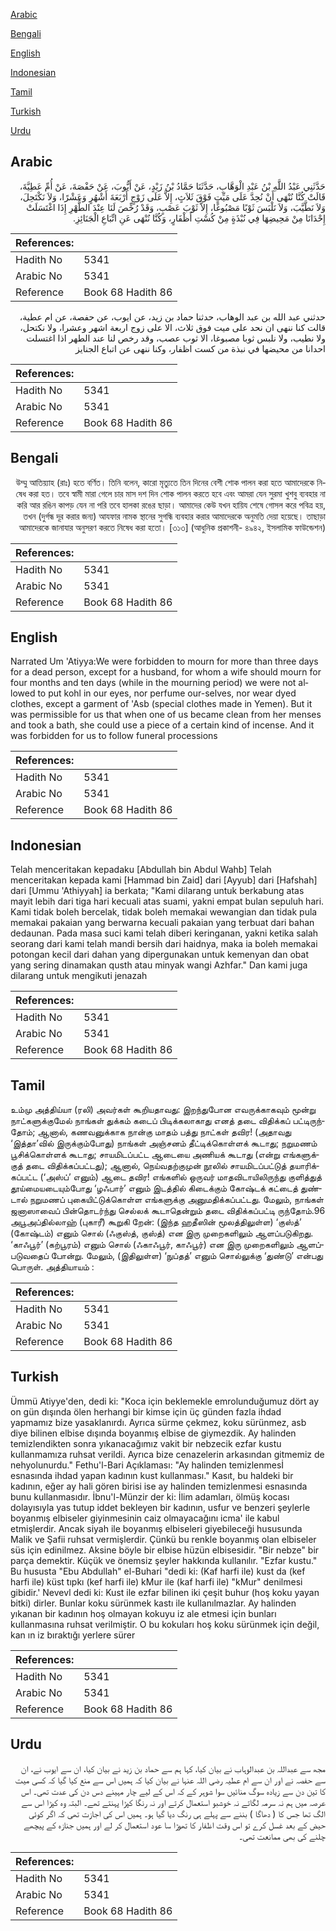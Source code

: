 [Arabic](#arabic)

[Bengali](#bengali)

[English](#english)

[Indonesian](#indonesian)

[Tamil](#tamil)

[Turkish](#turkish)

[Urdu](#urdu)

## Arabic


<div dir="rtl" lang="ar" style={{fontSize:'larger',backgroundColor:'#f8f9fa',padding:20}}>
حَدَّثَنِي عَبْدُ اللَّهِ بْنُ عَبْدِ الْوَهَّابِ، حَدَّثَنَا حَمَّادُ بْنُ زَيْدٍ، عَنْ أَيُّوبَ، عَنْ حَفْصَةَ، عَنْ أُمِّ عَطِيَّةَ، قَالَتْ كُنَّا نُنْهَى أَنْ نُحِدَّ عَلَى مَيِّتٍ فَوْقَ ثَلاَثٍ، إِلاَّ عَلَى زَوْجٍ أَرْبَعَةَ أَشْهُرٍ وَعَشْرًا، وَلاَ نَكْتَحِلَ، وَلاَ نَطَّيَّبَ، وَلاَ نَلْبَسَ ثَوْبًا مَصْبُوغًا، إِلاَّ ثَوْبَ عَصْبٍ، وَقَدْ رُخِّصَ لَنَا عِنْدَ الطُّهْرِ إِذَا اغْتَسَلَتْ إِحْدَانَا مِنْ مَحِيضِهَا فِي نُبْذَةٍ مِنْ كُسْتِ أَظْفَارٍ، وَكُنَّا نُنْهَى عَنِ اتِّبَاعِ الْجَنَائِزِ‏.‏
</div>
<div style={{backgroundColor:'#f8f9fa',padding:20, marginBottom: 10}}><table> <thead> <tr> <th>References:</th> <th></th> </tr> </thead> <tbody><tr><td>Hadith No</td><td>5341</td></tr><tr><td>Arabic No</td><td>5341</td></tr><tr><td>Reference</td><td>Book 68 Hadith 86</td></tr></tbody></table></div>


<div dir="rtl" lang="ar" style={{fontSize:'larger',backgroundColor:'#f8f9fa',padding:20}}>
حدثني عبد الله بن عبد الوهاب، حدثنا حماد بن زيد، عن ايوب، عن حفصة، عن ام عطية، قالت كنا ننهى ان نحد على ميت فوق ثلاث، الا على زوج اربعة اشهر وعشرا، ولا نكتحل، ولا نطيب، ولا نلبس ثوبا مصبوغا، الا ثوب عصب، وقد رخص لنا عند الطهر اذا اغتسلت احدانا من محيضها في نبذة من كست اظفار، وكنا ننهى عن اتباع الجنايز
</div>
<div style={{backgroundColor:'#f8f9fa',padding:20, marginBottom: 10}}><table> <thead> <tr> <th>References:</th> <th></th> </tr> </thead> <tbody><tr><td>Hadith No</td><td>5341</td></tr><tr><td>Arabic No</td><td>5341</td></tr><tr><td>Reference</td><td>Book 68 Hadith 86</td></tr></tbody></table></div>

## Bengali


<div dir="rtl" lang="bn" style={{fontSize:'larger',backgroundColor:'#f8f9fa',padding:20}}>
উম্মু আতিয়্যাহ (রাঃ) হতে বর্ণিত। তিনি বলেন, কারো মৃত্যুতে তিন দিনের বেশী শোক পালন করা হতে আমাদেরকে নিষেধ করা হত। তবে স্বামী মারা গেলে চার মাস দশ দিন শোক পালন করতে হবে এবং আমরা যেন সুরমা খুশবু ব্যবহার না করি আর রঙিন কাপড় যেন না পরি তবে হালকা রঙের ছাড়া। আমাদের কেউ যখন হায়িয শেষে গোসল করে পবিত্র হয়, তখন (দুর্গন্ধ দূর করার জন্য) আযফার নামক স্থানের সুগন্ধি ব্যবহার করার আমাদেরকে অনুমতি দেয়া হয়েছে। তাছাড়া আমাদেরকে জানাযার অনুসরণ করতে নিষেধ করা হতো। [৩১৩] (আধুনিক প্রকাশনী- ৪৯৪২, ইসলামিক ফাউন্ডেশন)
</div>
<div style={{backgroundColor:'#f8f9fa',padding:20, marginBottom: 10}}><table> <thead> <tr> <th>References:</th> <th></th> </tr> </thead> <tbody><tr><td>Hadith No</td><td>5341</td></tr><tr><td>Arabic No</td><td>5341</td></tr><tr><td>Reference</td><td>Book 68 Hadith 86</td></tr></tbody></table></div>

## English


<div dir="ltr" lang="en" style={{fontSize:'larger',backgroundColor:'#f8f9fa',padding:20}}>
Narrated Um 'Atiyya:We were forbidden to mourn for more than three days for a dead person, except for a husband, for whom a wife should mourn for four months and ten days (while in the mourning period) we were not allowed to put kohl in our eyes, nor perfume our-selves, nor wear dyed clothes, except a garment of 'Asb (special clothes made in Yemen). But it was permissible for us that when one of us became clean from her menses and took a bath, she could use a piece of a certain kind of incense. And it was forbidden for us to follow funeral processions
</div>
<div style={{backgroundColor:'#f8f9fa',padding:20, marginBottom: 10}}><table> <thead> <tr> <th>References:</th> <th></th> </tr> </thead> <tbody><tr><td>Hadith No</td><td>5341</td></tr><tr><td>Arabic No</td><td>5341</td></tr><tr><td>Reference</td><td>Book 68 Hadith 86</td></tr></tbody></table></div>

## Indonesian


<div dir="ltr" lang="id" style={{fontSize:'larger',backgroundColor:'#f8f9fa',padding:20}}>
Telah menceritakan kepadaku [Abdullah bin Abdul Wahb] Telah menceritakan kepada kami [Hammad bin Zaid] dari [Ayyub] dari [Hafshah] dari [Ummu 'Athiyyah] ia berkata; "Kami dilarang untuk berkabung atas mayit lebih dari tiga hari kecuali atas suami, yakni empat bulan sepuluh hari. Kami tidak boleh bercelak, tidak boleh memakai wewangian dan tidak pula memakai pakaian yang berwarna kecuali pakaian yang terbuat dari bahan dedaunan. Pada masa suci kami telah diberi keringanan, yakni ketika salah seorang dari kami telah mandi bersih dari haidnya, maka ia boleh memakai potongan kecil dari dahan yang dipergunakan untuk kemenyan dan obat yang sering dinamakan qusth atau minyak wangi Azhfar." Dan kami juga dilarang untuk mengikuti jenazah
</div>
<div style={{backgroundColor:'#f8f9fa',padding:20, marginBottom: 10}}><table> <thead> <tr> <th>References:</th> <th></th> </tr> </thead> <tbody><tr><td>Hadith No</td><td>5341</td></tr><tr><td>Arabic No</td><td>5341</td></tr><tr><td>Reference</td><td>Book 68 Hadith 86</td></tr></tbody></table></div>

## Tamil


<div dir="ltr" lang="ta" style={{fontSize:'larger',backgroundColor:'#f8f9fa',padding:20}}>
உம்மு அத்திய்யா (ரலி) அவர்கள் கூறியதாவது: இறந்துபோன எவருக்காகவும் மூன்று நாட்களுக்குமேல் நாங்கள் துக்கம் கடைப் பிடிக்கலாகாது எனத் தடை விதிக்கப் பட்டிருந்தோம்; ஆனால், கணவனுக்காக நான்கு மாதம் பத்து நாட்கள் தவிர! (அதாவது ‘இத்தா’வில் இருக்கும்போது) நாங்கள் அஞ்சனம் தீட்டிக்கொள்ளக் கூடாது; நறுமணம் பூசிக்கொள்ளக் கூடாது; சாயமிடப்பட்ட ஆடையை அணியக் கூடாது (என்று எங்களுக்குத் தடை விதிக்கப்பட்டது); ஆனால், நெய்வதற்குமுன் நூலில் சாயமிடப்பட்டுத் தயாரிக்கப்பட்ட (‘அஸ்ப்’ எனும்) ஆடை தவிர! எங்களில் ஒருவர் மாதவிடாயிலிருந்து குளித்துத் தூய்மையடையும்போது ‘ழஃபார்’ எனும் இடத்தில் கிடைக்கும் கோஷ்டக் கட்டைத் துண்டால் நறுமணப் புகையிட்டுக்கொள்ள எங்களுக்கு அனுமதிக்கப்பட்டது. மேலும், நாங்கள் ஜனாஸாவைப் பின்தொடர்ந்து செல்லக் கூடாதென்றும் தடை விதிக்கப்பட்டி ருந்தோம்.96 அபூஅப்தில்லாஹ் (புகாரீ) கூறுகி றேன்: (இந்த ஹதீஸின் மூலத்திலுள்ள) ‘குஸ்த்’ (கோஷ்டம்) எனும் சொல் (ஃகுஸ்த், குஸ்த்) என இரு முறைகளிலும் ஆளப்படுகிறது. ‘காஃபூர்’ (கற்பூரம்) எனும் சொல் (ஃகாஃபூர், காஃபூர்) என இரு முறைகளிலும் ஆளப்படுவதைப் போன்று. மேலும், (இதிலுள்ள) ‘நுப்தத்’ எனும் சொல்லுக்கு ‘துண்டு’ என்பது பொருள். அத்தியாயம் :
</div>
<div style={{backgroundColor:'#f8f9fa',padding:20, marginBottom: 10}}><table> <thead> <tr> <th>References:</th> <th></th> </tr> </thead> <tbody><tr><td>Hadith No</td><td>5341</td></tr><tr><td>Arabic No</td><td>5341</td></tr><tr><td>Reference</td><td>Book 68 Hadith 86</td></tr></tbody></table></div>

## Turkish


<div dir="ltr" lang="tr" style={{fontSize:'larger',backgroundColor:'#f8f9fa',padding:20}}>
Ümmü Atiyye'den, dedi ki: "Koca için beklemekle emrolunduğumuz dört ay on gün dışında ölen herhangi bir kimse için üç günden fazla ihdad yapmamız bize yasaklanırdı. Ayrıca sürme çekmez, koku sürünmez, asb diye bilinen elbise dışında boyanmış elbise de giymezdik. Ay halinden temizlendikten sonra yıkanacağımız vakit bir nebzecik ezfar kustu kullanmamıza ruhsat verildi. Ayrıca bize cenazelerin arkasından gitmemiz de nehyolunurdu." Fethu'l-Bari Açıklaması: "Ay halinden temizlenmesİ esnasında ihdad yapan kadının kust kullanması." Kasıt, bu haldeki bir kadının, eğer ay hali gören birisi ise ay halinden temizlenmesi esnasında bunu kullanmasıdır. İbnu'l-Münzir der ki: İlim adamları, ölmüş kocası dolayısıyla yas tutup iddet bekleyen bir kadının, usfur ve benzeri şeylerle boyanmış elbiseler giyinmesinin caiz olmayacağını icma' ile kabul etmişlerdir. Ancak siyah ile boyanmış elbiseleri giyebileceği hususunda Malik ve Şafii ruhsat vermişlerdir. Çünkü bu renkle boyanmış olan elbiseler süs için edinilmez. Aksine böyle bir elbise hüzün elbisesidir. "Bir nebze" bir parça demektir. Küçük ve önemsiz şeyler hakkında kullanılır. "Ezfar kustu." Bu hususta "Ebu Abdullah" el-Buhari "dedi ki: (Kaf harfi ile) kust da (kef harfi ile) küst tıpkı (kef harfi ile) kMur ile (kaf harfi ile) "kMur" denilmesi gibidir.' Nevevl dedi ki: Kust ile ezfar bilinen iki çeşit buhur (hoş koku yayan bitki) dirler. Bunlar koku sürünmek kastı ile kullanılmazlar. Ay halinden yıkanan bir kadının hoş olmayan kokuyu iz ale etmesi için bunları kullanmasına ruhsat verilmiştir. O bu kokuları hoş koku sürünmek için değil, kan ın iz bıraktığı yerlere sürer
</div>
<div style={{backgroundColor:'#f8f9fa',padding:20, marginBottom: 10}}><table> <thead> <tr> <th>References:</th> <th></th> </tr> </thead> <tbody><tr><td>Hadith No</td><td>5341</td></tr><tr><td>Arabic No</td><td>5341</td></tr><tr><td>Reference</td><td>Book 68 Hadith 86</td></tr></tbody></table></div>

## Urdu


<div dir="rtl" lang="ur" style={{fontSize:'larger',backgroundColor:'#f8f9fa',padding:20}}>
مجھ سے عبداللہ بن عبدالوہاب نے بیان کیا، کہا ہم سے حماد بن زید نے بیان کیا، ان سے ایوب نے، ان سے حفصہ نے اور ان سے ام عطیہ رضی اللہ عنہا نے بیان کیا کہ ہمیں اس سے منع کیا گیا کہ کسی میت کا تین دن سے زیادہ سوگ منائیں سوا شوہر کے کہ اس کے لیے چار مہینے دس دن کی عدت تھی۔ اس عرصہ میں ہم نہ سرمہ لگاتے نہ خوشبو استعمال کرتے اور نہ رنگا کپڑا پہنتے تھے۔ البتہ وہ کپڑا اس سے الگ تھا جس کا ( دھاگا ) بننے سے پہلے ہی رنگ دیا گیا ہو۔ ہمیں اس کی اجازت تھی کہ اگر کوئی حیض کے بعد غسل کرے تو اس وقت اظفار کا تھوڑا سا عود استعمال کر لے اور ہمیں جنازہ کے پیچھے چلنے کی بھی ممانعت تھی۔
</div>
<div style={{backgroundColor:'#f8f9fa',padding:20, marginBottom: 10}}><table> <thead> <tr> <th>References:</th> <th></th> </tr> </thead> <tbody><tr><td>Hadith No</td><td>5341</td></tr><tr><td>Arabic No</td><td>5341</td></tr><tr><td>Reference</td><td>Book 68 Hadith 86</td></tr></tbody></table></div>